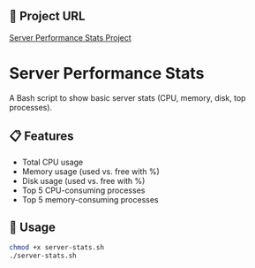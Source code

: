 ## 🔗 Project URL

[Server Performance Stats Project](https://github.com/anilsahu350/devops-projects/tree/main/server-performance-stats)

# Server Performance Stats

A Bash script to show basic server stats (CPU, memory, disk, top processes).

## 📋 Features

- Total CPU usage
- Memory usage (used vs. free with %)
- Disk usage (used vs. free with %)
- Top 5 CPU-consuming processes
- Top 5 memory-consuming processes

## 🚀 Usage

```bash
chmod +x server-stats.sh
./server-stats.sh

